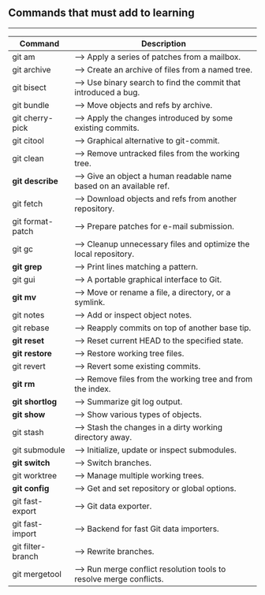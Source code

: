 ## Commands that must add to learning
--------------------------
|Command|Description|
|-------|-----------|
|git am |            -->  Apply a series of patches from a mailbox.|
|git archive|        -->  Create an archive of files from a named tree.|
|git bisect  |       -->  Use binary search to find the commit that introduced a bug.|
|git bundle   |      -->  Move objects and refs by archive.|
|git cherry-pick|    -->  Apply the changes introduced by some existing commits.|
|git citool  |       -->  Graphical alternative to git-commit.|
|git clean    |      -->  Remove untracked files from the working tree.|
|**git describe**|     -->  Give an object a human readable name based on an available ref.|
|git fetch    |      -->  Download objects and refs from another repository.|
|git format-patch |  -->  Prepare patches for e-mail submission.|
|git gc       |      -->  Cleanup unnecessary files and optimize the local repository.|
|**git grep**|     -->  Print lines matching a pattern.|
|git gui     |       -->  A portable graphical interface to Git.|
|**git mv**|      -->  Move or rename a file, a directory, or a symlink.|
|git notes     |     -->  Add or inspect object notes.|
|git rebase     |    -->  Reapply commits on top of another base tip.|
|**git reset**|   -->  Reset current HEAD to the specified state. |
|**git restore**|   -->  Restore working tree files.|
|git revert      |   -->  Revert some existing commits.|
|**git rm**|   -->  Remove files from the working tree and from the index.|
|**git shortlog**|   -->  Summarize git log output.|
|**git show**|   -->  Show various types of objects.|
|git stash       |   -->  Stash the changes in a dirty working directory away.|
|git submodule   |   -->  Initialize, update or inspect submodules.|
|**git switch**|   -->  Switch branches.|
|git worktree     |  -->  Manage multiple working trees.|
|**git config**|   -->  Get and set repository or global options.|
|git fast-export |   -->  Git data exporter.|
|git fast-import |   -->  Backend for fast Git data importers.|
|git filter-branch | -->  Rewrite branches.|
|git mergetool     | -->  Run merge conflict resolution tools to resolve merge conflicts.| 
